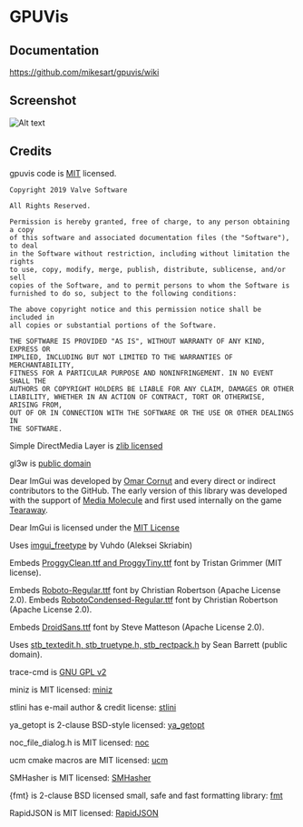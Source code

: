 GPUVis
======

Documentation
-------------
https://github.com/mikesart/gpuvis/wiki

Screenshot
----------
![Alt text](images/gpuvis.jpg?raw=true "gpuvis")

Credits
-------
gpuvis code is [MIT](http://opensource.org/licenses/MIT) licensed.

```
Copyright 2019 Valve Software

All Rights Reserved.

Permission is hereby granted, free of charge, to any person obtaining a copy
of this software and associated documentation files (the "Software"), to deal
in the Software without restriction, including without limitation the rights
to use, copy, modify, merge, publish, distribute, sublicense, and/or sell
copies of the Software, and to permit persons to whom the Software is
furnished to do so, subject to the following conditions:

The above copyright notice and this permission notice shall be included in
all copies or substantial portions of the Software.

THE SOFTWARE IS PROVIDED "AS IS", WITHOUT WARRANTY OF ANY KIND, EXPRESS OR
IMPLIED, INCLUDING BUT NOT LIMITED TO THE WARRANTIES OF MERCHANTABILITY,
FITNESS FOR A PARTICULAR PURPOSE AND NONINFRINGEMENT. IN NO EVENT SHALL THE
AUTHORS OR COPYRIGHT HOLDERS BE LIABLE FOR ANY CLAIM, DAMAGES OR OTHER
LIABILITY, WHETHER IN AN ACTION OF CONTRACT, TORT OR OTHERWISE, ARISING FROM,
OUT OF OR IN CONNECTION WITH THE SOFTWARE OR THE USE OR OTHER DEALINGS IN
THE SOFTWARE.
```

Simple DirectMedia Layer is [zlib licensed](https://www.libsdl.org/license.php)

gl3w is [public domain](https://github.com/skaslev/gl3w)

Dear ImGui was developed by [Omar Cornut](http://www.miracleworld.net) and every direct or indirect contributors to the GitHub. The early version of this library was developed with the support of [Media Molecule](http://www.mediamolecule.com) and first used internally on the game [Tearaway](http://tearaway.mediamolecule.com).

Dear ImGui is licensed under the [MIT License](https://github.com/ocornut/imgui/blob/master/LICENSE)

Uses [imgui_freetype](https://github.com/Vuhdo/imgui_freetype.git) by Vuhdo (Aleksei Skriabin)

Embeds [ProggyClean.ttf and ProggyTiny.ttf](http://upperbounds.net) font by Tristan Grimmer (MIT license).

Embeds [Roboto-Regular.ttf](https://fonts.google.com/specimen/Roboto) font by Christian Robertson (Apache License 2.0).
Embeds [RobotoCondensed-Regular.ttf](https://fonts.google.com/specimen/Roboto+Condensed) font by Christian Robertson (Apache License 2.0).

Embeds [DroidSans.ttf](http://www.google.com/fonts/specimen/Droid+Sans) font by Steve Matteson (Apache License 2.0).

Uses [stb_textedit.h, stb_truetype.h, stb_rectpack.h](https://github.com/nothings/stb/) by Sean Barrett (public domain).

trace-cmd is [GNU GPL v2](https://www.trace-cmd.org)

miniz is MIT licensed: [miniz](https://github.com/richgel999/miniz)

stlini has e-mail author & credit license: [stlini](http://source.robertk.com/)

ya_getopt is 2-clause BSD-style licensed: [ya_getopt](https://github.com/kubo/ya_getopt/blob/master/README.md)

noc_file_dialog.h is MIT licensed: [noc](https://github.com/guillaumechereau/noc)

ucm cmake macros are MIT licensed: [ucm](https://github.com/onqtam/ucm)

SMHasher is MIT licensed: [SMHasher](https://github.com/aappleby/smhasher)

{fmt} is 2-clause BSD licensed small, safe and fast formatting library: [fmt](http://fmtlib.net/latest/index.html)

RapidJSON is MIT licensed: [RapidJSON](https://github.com/Tencent/rapidjson)
